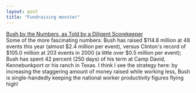 ```yaml
---
layout: post
title: "Fundraising monster"
---
```




<a href="http://www.washingtonpost.com/wp-dyn/articles/A27592-2002Sep2.html">Bush by the Numbers, as Told by a Diligent Scorekeeper</a><br>
Some of the more fascinating numbers: Bush has raised $114.8 million at 48 events this year (almost $2.4 million per event), versus Clinton's record of $105.0 million at 203 events in 2000 (a little over $0.5 million per event); Bush has spent 42 percent (250 days) of his term at Camp David, Kennebunkport or his ranch in Texas. I think I see the strategy here: by increasing the staggering amount of money raised while working less, Bush is single-handedly keeping the national worker productivity figures flying high!



